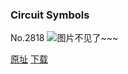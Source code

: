 ### Circuit Symbols
No.2818
![图片不见了~~~](https://imgs.xkcd.com/comics/circuit_symbols.png)

[原址](https://xkcd.com//2818) [下载](https://imgs.xkcd.com/comics/circuit_symbols.png)

